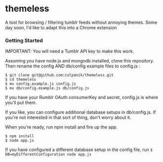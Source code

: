 themeless
=========

A tool for browsing / filtering tumblr feeds without annoying themes. Some day soon, I'd like to adapt this into a Chrome extension

### Getting Started

IMPORTANT: You will need a Tumblr API key to make this work.

Assuming you have node.js and mongodb installed, clone this repository. Then rename the config AND db/config example files to config.js :

```
$ git clone git@github.com:colpanik/themeless.git
$ cd themeless
$ mv config.example.js config.js
$ mv db/config.example.js db/config.js

```

If you have your Rumblr OAuth consumerKey and secret, config.js is where you'll put them.

If you like, you can configure additional database setups in db/config.js. If you're not interested in that sort of thing, don't worry about it.

When you're ready, run npm install and fire up the app.

```
$ npm install
$ node app.js
```

If you have configured a different database setup in the config file, run `$ DB=myDifferentConfiguration node app.js`